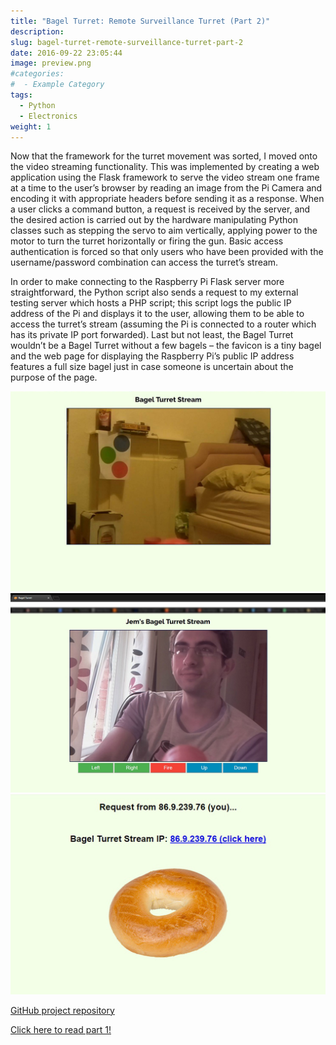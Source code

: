 ```yaml
---
title: "Bagel Turret: Remote Surveillance Turret (Part 2)"
description:
slug: bagel-turret-remote-surveillance-turret-part-2
date: 2016-09-22 23:05:44
image: preview.png
#categories:
#  - Example Category
tags:
  - Python
  - Electronics
weight: 1
---
```


Now that the framework for the turret movement was sorted, I moved onto the video streaming functionality. This was
implemented by creating a web application using the Flask framework to serve the video stream one frame at a time to the
user’s browser by reading an image from the Pi Camera and encoding it with appropriate headers before sending it as a
response. When a user clicks a command button, a request is received by the server, and the desired action is carried
out by the hardware manipulating Python classes such as stepping the servo to aim vertically, applying power to the
motor to turn the turret horizontally or firing the gun. Basic access authentication is forced so that only users who
have been provided with the username/password combination can access the turret’s stream.

In order to make connecting to the Raspberry Pi Flask server more straightforward, the Python script also sends a
request to my external testing server which hosts a PHP script; this script logs the public IP address of the Pi and
displays it to the user, allowing them to be able to access the turret’s stream (assuming the Pi is connected to a
router which has its private IP port forwarded). Last but not least, the Bagel Turret wouldn’t be a Bagel Turret without
a few bagels – the favicon is a tiny bagel and the web page for displaying the Raspberry Pi’s public IP address features
a full size bagel just in case someone is uncertain about the purpose of the page.

![Pure video stream without user input](frame1.jpg) ![Video stream with user input](frame2.jpg) ![External web page showing the Pi’s public IP address](frame3.jpg)

[GitHub project repository](https://github.com/jemgunay/bagel-turret)

[Click here to read part 1!](/p/bagel-turret-remote-surveillance-turret-part-1)